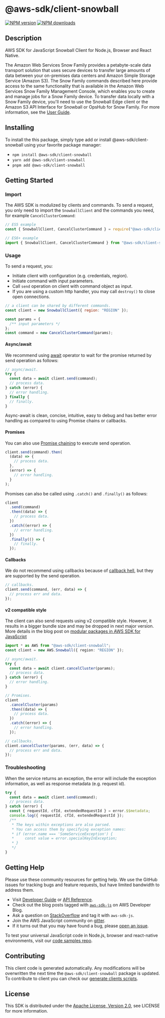 <!-- generated file, do not edit directly -->

# @aws-sdk/client-snowball

[![NPM version](https://img.shields.io/npm/v/@aws-sdk/client-snowball/latest.svg)](https://www.npmjs.com/package/@aws-sdk/client-snowball)
[![NPM downloads](https://img.shields.io/npm/dm/@aws-sdk/client-snowball.svg)](https://www.npmjs.com/package/@aws-sdk/client-snowball)

## Description

AWS SDK for JavaScript Snowball Client for Node.js, Browser and React Native.

<p>The Amazon Web Services Snow Family provides a petabyte-scale data transport solution that uses
secure devices to transfer large amounts of data between your on-premises data centers and
Amazon Simple Storage Service (Amazon S3). The Snow Family commands described here provide access to the same
functionality that is available in the Amazon Web Services Snow Family Management Console, which enables you to create
and manage jobs for a Snow Family device. To transfer data locally with a Snow Family device,
you'll need to use the Snowball Edge client or the Amazon S3 API Interface for Snowball or OpsHub for Snow Family. For more information, see the <a href="https://docs.aws.amazon.com/AWSImportExport/latest/ug/api-reference.html">User Guide</a>.</p>

## Installing

To install the this package, simply type add or install @aws-sdk/client-snowball
using your favorite package manager:

- `npm install @aws-sdk/client-snowball`
- `yarn add @aws-sdk/client-snowball`
- `pnpm add @aws-sdk/client-snowball`

## Getting Started

### Import

The AWS SDK is modulized by clients and commands.
To send a request, you only need to import the `SnowballClient` and
the commands you need, for example `CancelClusterCommand`:

```js
// ES5 example
const { SnowballClient, CancelClusterCommand } = require("@aws-sdk/client-snowball");
```

```ts
// ES6+ example
import { SnowballClient, CancelClusterCommand } from "@aws-sdk/client-snowball";
```

### Usage

To send a request, you:

- Initiate client with configuration (e.g. credentials, region).
- Initiate command with input parameters.
- Call `send` operation on client with command object as input.
- If you are using a custom http handler, you may call `destroy()` to close open connections.

```js
// a client can be shared by different commands.
const client = new SnowballClient({ region: "REGION" });

const params = {
  /** input parameters */
};
const command = new CancelClusterCommand(params);
```

#### Async/await

We recommend using [await](https://developer.mozilla.org/en-US/docs/Web/JavaScript/Reference/Operators/await)
operator to wait for the promise returned by send operation as follows:

```js
// async/await.
try {
  const data = await client.send(command);
  // process data.
} catch (error) {
  // error handling.
} finally {
  // finally.
}
```

Async-await is clean, concise, intuitive, easy to debug and has better error handling
as compared to using Promise chains or callbacks.

#### Promises

You can also use [Promise chaining](https://developer.mozilla.org/en-US/docs/Web/JavaScript/Guide/Using_promises#chaining)
to execute send operation.

```js
client.send(command).then(
  (data) => {
    // process data.
  },
  (error) => {
    // error handling.
  }
);
```

Promises can also be called using `.catch()` and `.finally()` as follows:

```js
client
  .send(command)
  .then((data) => {
    // process data.
  })
  .catch((error) => {
    // error handling.
  })
  .finally(() => {
    // finally.
  });
```

#### Callbacks

We do not recommend using callbacks because of [callback hell](http://callbackhell.com/),
but they are supported by the send operation.

```js
// callbacks.
client.send(command, (err, data) => {
  // process err and data.
});
```

#### v2 compatible style

The client can also send requests using v2 compatible style.
However, it results in a bigger bundle size and may be dropped in next major version. More details in the blog post
on [modular packages in AWS SDK for JavaScript](https://aws.amazon.com/blogs/developer/modular-packages-in-aws-sdk-for-javascript/)

```ts
import * as AWS from "@aws-sdk/client-snowball";
const client = new AWS.Snowball({ region: "REGION" });

// async/await.
try {
  const data = await client.cancelCluster(params);
  // process data.
} catch (error) {
  // error handling.
}

// Promises.
client
  .cancelCluster(params)
  .then((data) => {
    // process data.
  })
  .catch((error) => {
    // error handling.
  });

// callbacks.
client.cancelCluster(params, (err, data) => {
  // process err and data.
});
```

### Troubleshooting

When the service returns an exception, the error will include the exception information,
as well as response metadata (e.g. request id).

```js
try {
  const data = await client.send(command);
  // process data.
} catch (error) {
  const { requestId, cfId, extendedRequestId } = error.$$metadata;
  console.log({ requestId, cfId, extendedRequestId });
  /**
   * The keys within exceptions are also parsed.
   * You can access them by specifying exception names:
   * if (error.name === 'SomeServiceException') {
   *     const value = error.specialKeyInException;
   * }
   */
}
```

## Getting Help

Please use these community resources for getting help.
We use the GitHub issues for tracking bugs and feature requests, but have limited bandwidth to address them.

- Visit [Developer Guide](https://docs.aws.amazon.com/sdk-for-javascript/v3/developer-guide/welcome.html)
  or [API Reference](https://docs.aws.amazon.com/AWSJavaScriptSDK/v3/latest/index.html).
- Check out the blog posts tagged with [`aws-sdk-js`](https://aws.amazon.com/blogs/developer/tag/aws-sdk-js/)
  on AWS Developer Blog.
- Ask a question on [StackOverflow](https://stackoverflow.com/questions/tagged/aws-sdk-js) and tag it with `aws-sdk-js`.
- Join the AWS JavaScript community on [gitter](https://gitter.im/aws/aws-sdk-js-v3).
- If it turns out that you may have found a bug, please [open an issue](https://github.com/aws/aws-sdk-js-v3/issues/new/choose).

To test your universal JavaScript code in Node.js, browser and react-native environments,
visit our [code samples repo](https://github.com/aws-samples/aws-sdk-js-tests).

## Contributing

This client code is generated automatically. Any modifications will be overwritten the next time the `@aws-sdk/client-snowball` package is updated.
To contribute to client you can check our [generate clients scripts](https://github.com/aws/aws-sdk-js-v3/tree/main/scripts/generate-clients).

## License

This SDK is distributed under the
[Apache License, Version 2.0](http://www.apache.org/licenses/LICENSE-2.0),
see LICENSE for more information.
